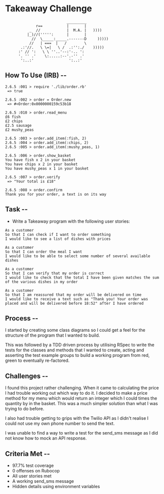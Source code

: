 Takeaway Challenge
==================
```
                            _________
              r==           |       |
           _  //            |  M.A. |   ))))
          |_)//(''''':      |       |
            //  \_____:_____.-------D     )))))
           //   | ===  |   /        \
       .:'//.   \ \=|   \ /  .:'':./    )))))
      :' // ':   \ \ ''..'--:'-.. ':
      '. '' .'    \:.....:--'.-'' .'
       ':..:'                ':..:'

 ```

How To Use (IRB) --
-----

```
2.6.5 :001 > require './lib/order.rb'
 => true 

2.6.5 :002 > order = Order.new
 => #<Order:0x0000000159c53b18

2.6.5 :010 > order.read_menu
£6 fish
£2 chips
£2.5 sausage
£2 mushy_peas

2.6.5 :003 > order.add_item(:fish, 2)
2.6.5 :004 > order.add_item(:chips, 2)
2.6.5 :005 > order.add_item(:mushy_peas, 1)

2.6.5 :006 > order.show_basket
You have fish x 2 in your basket
You have chips x 2 in your basket
You have mushy_peas x 1 in your basket

2.6.5 :007 > order.verify
 => "Your total is £18" 

2.6.5 :008 > order.confirm
Thank you for your order, a text is on its way
```


Task -- 
-----
* Write a Takeaway program with the following user stories:

```
As a customer
So that I can check if I want to order something
I would like to see a list of dishes with prices

As a customer
So that I can order the meal I want
I would like to be able to select some number of several available dishes

As a customer
So that I can verify that my order is correct
I would like to check that the total I have been given matches the sum of the various dishes in my order

As a customer
So that I am reassured that my order will be delivered on time
I would like to receive a text such as "Thank you! Your order was placed and will be delivered before 18:52" after I have ordered
```

Process -- 
-----
I started by creating some class diagrams so I could get a feel for the structure of the program that I wanted to build.

This was followed by a TDD driven process by utilising RSpec to write the tests for the classes and methods that I wanted to create, acting and asserting the test example groups to build a working program from red, green to eventually re-factored.

Challenges -- 
-----
I found this project rather challenging. When it came to calculating the price I had trouble working out which way to do it. I decided to make a price method for my menu which would return an integer which I could times the quantity by in the basket. This was a much simpler solution than what I was trying to do before.

I also had trouble getting to grips with the Twilio API as I didn't realise I could not use my own phone number to send the text.

I was unable to find a way to write a test for the send_sms message as I did not know how to mock an API response.

Criteria Met -- 
-----
* 97.7% test coverage 
* 0 offenses on Rubocop
* All user stories met 
* A working send_sms message
* Hidden details using environment variables

